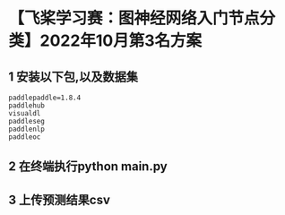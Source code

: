 # 【飞桨学习赛：图神经网络入门节点分类】2022年10月第3名方案


## 1 安装以下包,以及数据集
    paddlepaddle=1.8.4
    paddlehub
    visualdl
    paddleseg
    paddlenlp
    paddleoc
## 2 在终端执行python main.py
## 3 上传预测结果csv
